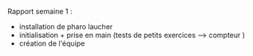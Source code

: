 Rapport semaine 1 :

- installation de pharo laucher 
- initialisation + prise en main (tests de petits exercices --> compteur )
- création de l'équipe
